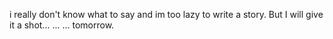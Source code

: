 i really don't know what to say and im too lazy to write a story.
But I will give it a shot...
...
...
tomorrow.